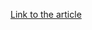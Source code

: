 [Link to the article](https://fieldeffect.com/blog/north-korean-hackers-posing-as-it-workers-extorting-western-firms)
